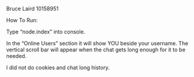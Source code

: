 Bruce Laird
10158951

How To Run:

Type “node.index” into console.

In the “Online Users” section it will show YOU beside your username. The vertical scroll bar will appear when the chat gets long enough for it to be needed. 

I did not do cookies and chat long history.
